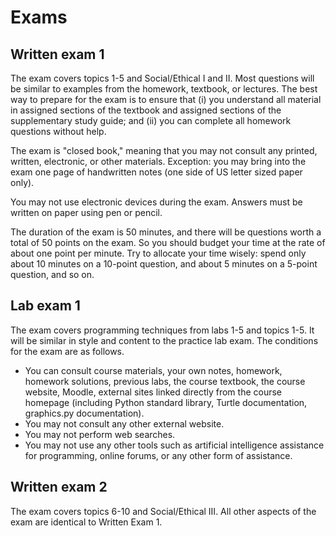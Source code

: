 # Exams

## Written exam 1

The exam covers topics 1-5 and Social/Ethical I and II. Most questions
will be similar to examples from the homework, textbook, or
lectures. The best way to prepare for the exam is to ensure that (i)
you understand all material in assigned sections of the textbook and
assigned sections of the supplementary study guide; and (ii) you can
complete all homework questions without help.

The exam is "closed book," meaning that you may not consult any
printed, written, electronic, or other materials. Exception: you may
bring into the exam one page of handwritten notes (one side of US
letter sized paper only).

You may not use electronic devices during the exam. Answers must be
written on paper using pen or pencil.

The duration of the exam is 50 minutes, and there will be questions
worth a total of 50 points on the exam. So you should budget your time
at the rate of about one point per minute.  Try to allocate your time
wisely: spend only about 10 minutes on a 10-point question, and about
5 minutes on a 5-point question, and so on. 


## Lab exam 1

The exam covers programming techniques from labs 1-5 and topics
1-5. It will be similar in style and content to the practice lab
exam. The conditions for the exam are as follows.
* You can consult course materials, your own notes, homework, homework
  solutions, previous labs, the course textbook, the course website,
  Moodle, external sites linked directly from the course homepage
  (including Python standard library, Turtle documentation,
  graphics.py documentation).
* You may not consult any other external website.
* You may not perform web searches.
* You may not use any other tools such as artificial intelligence
  assistance for programming, online forums, or any other form of
  assistance.


## Written exam 2

The exam covers topics 6-10 and Social/Ethical III. All other aspects of the exam are identical to Written Exam 1.
